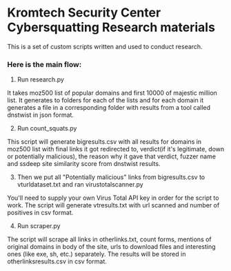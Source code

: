 # Kromtech Security Center Cybersquatting Research materials

This is a set of custom scripts written and used to conduct research.

### Here is the main flow:

1) Run research.py

It takes moz500 list of popular domains and first 10000 of majestic million list.
It generates to folders for each of the lists and for each domain it generates a file in a corresponding folder with results from a tool called dnstwist in json format.

2) Run count_squats.py

This script will generate bigresults.csv with all results for domains in moz500 list with final links it got redirected to, verdict(if it's legitimate, down or potentially malicious), the reason why it gave that verdict, fuzzer name and ssdeep site similarity score from dnstwist results.

3) Then we put all "Potentially malicious" links from bigresults.csv to vturldataset.txt and ran virustotalscanner.py

You'll need to supply your own Virus Total API key in order for the script to work.
The script will generate vtresults.txt with url scanned and number of positives in csv format.

4) Run scraper.py

The script will scrape all links in otherlinks.txt, count forms, mentions of original domains in body of the site, urls to download files and interesting ones (like exe, sh, etc.) separately.
The results will be stored in otherlinksresults.csv in csv format.
